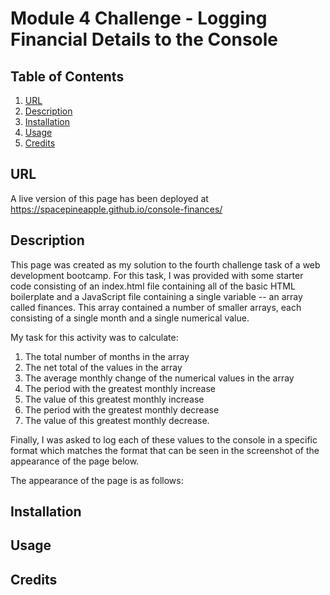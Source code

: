 # Module 4 Challenge - Logging Financial Details to the Console

## Table of Contents
1. [URL](#url)
2. [Description](#description)
3. [Installation](#installation)
4. [Usage](#usage)
5. [Credits](#credits)

## URL <a id="url"></a>

A live version of this page has been deployed at https://spacepineapple.github.io/console-finances/

## Description <a id="description"></a>

This page was created as my solution to the fourth challenge task of a web
development bootcamp. For this task, I was provided with some starter code
consisting of an index.html file containing all of the basic HTML boilerplate
and a JavaScript file containing a single variable -- an array called finances.
This array contained a number of smaller arrays, each consisting of a single
month and a single numerical value.

My task for this activity was to calculate:
1. The total number of months in the array
2. The net total of the values in the array
3. The average monthly change of the numerical values in the array
4. The period with the greatest monthly increase
5. The value of this greatest monthly increase
6. The period with the greatest monthly decrease
7. The value of this greatest monthly decrease.

Finally, I was asked to log each of these values to the console in a specific
format which matches the format that can be seen in the screenshot of the
appearance of the page below.

The appearance of the page is as follows: 


## Installation <a id="installation"></a>



## Usage <a id="usage"></a>

## Credits <a id="credits"></a>

